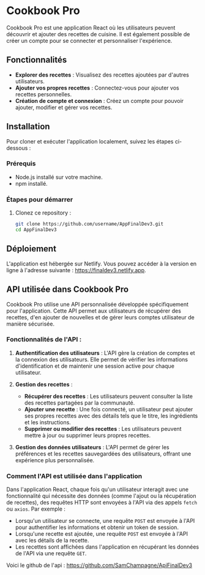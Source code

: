 # Cookbook Pro

Cookbook Pro est une application React où les utilisateurs peuvent découvrir et ajouter des recettes de cuisine. Il est également possible de créer un compte pour se connecter et personnaliser l'expérience.

## Fonctionnalités

- **Explorer des recettes** : Visualisez des recettes ajoutées par d'autres utilisateurs.
- **Ajouter vos propres recettes** : Connectez-vous pour ajouter vos recettes personnelles.
- **Création de compte et connexion** : Créez un compte pour pouvoir ajouter, modifier et gérer vos recettes.

## Installation

Pour cloner et exécuter l'application localement, suivez les étapes ci-dessous :

### Prérequis
- Node.js installé sur votre machine.
- npm installé.

### Étapes pour démarrer
1. Clonez ce repository :
   ```bash
   git clone https://github.com/username/AppFinalDev3.git
   cd AppFinalDev3

## Déploiement

L'application est hébergée sur Netlify. Vous pouvez accéder à la version en ligne à l'adresse suivante : https://finaldev3.netlify.app.

## API utilisée dans Cookbook Pro

Cookbook Pro utilise une API personnalisée développée spécifiquement pour l'application. Cette API permet aux utilisateurs de récupérer des recettes, d'en ajouter de nouvelles et de gérer leurs comptes utilisateur de manière sécurisée.

### Fonctionnalités de l'API :

1. **Authentification des utilisateurs** : L'API gère la création de comptes et la connexion des utilisateurs. Elle permet de vérifier les informations d'identification et de maintenir une session active pour chaque utilisateur.
   
2. **Gestion des recettes** :
   - **Récupérer des recettes** : Les utilisateurs peuvent consulter la liste des recettes partagées par la communauté.
   - **Ajouter une recette** : Une fois connecté, un utilisateur peut ajouter ses propres recettes avec des détails tels que le titre, les ingrédients et les instructions.
   - **Supprimer ou modifier des recettes** : Les utilisateurs peuvent mettre à jour ou supprimer leurs propres recettes.

3. **Gestion des données utilisateurs** : L'API permet de gérer les préférences et les recettes sauvegardées des utilisateurs, offrant une expérience plus personnalisée.

### Comment l'API est utilisée dans l'application

Dans l'application React, chaque fois qu'un utilisateur interagit avec une fonctionnalité qui nécessite des données (comme l'ajout ou la récupération de recettes), des requêtes HTTP sont envoyées à l'API via des appels `fetch` ou `axios`. Par exemple :
- Lorsqu'un utilisateur se connecte, une requête `POST` est envoyée à l'API pour authentifier les informations et obtenir un token de session.
- Lorsqu'une recette est ajoutée, une requête `POST` est envoyée à l'API avec les détails de la recette.
- Les recettes sont affichées dans l'application en récupérant les données de l'API via une requête `GET`.

Voici le github de l'api : https://github.com/SamChampagne/ApiFinalDev3
